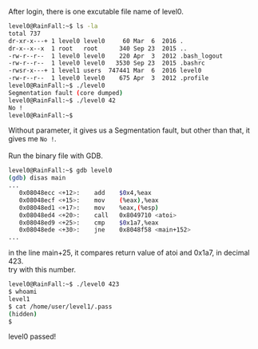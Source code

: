 After login, there is one excutable file name of level0.
```sh
level0@RainFall:~$ ls -la
total 737
dr-xr-x---+ 1 level0 level0     60 Mar  6  2016 .
dr-x--x--x  1 root   root      340 Sep 23  2015 ..
-rw-r--r--  1 level0 level0    220 Apr  3  2012 .bash_logout
-rw-r--r--  1 level0 level0   3530 Sep 23  2015 .bashrc
-rwsr-x---+ 1 level1 users  747441 Mar  6  2016 level0
-rw-r--r--  1 level0 level0    675 Apr  3  2012 .profile
level0@RainFall:~$ ./level0
Segmentation fault (core dumped)
level0@RainFall:~$ ./level0 42
No !
level0@RainFall:~$
```
Without parameter, it gives us a Segmentation fault, but other than that, it gives me ```No !```. \
\
Run the binary file with GDB.
```sh
level0@RainFall:~$ gdb level0
(gdb) disas main
...
   0x08048ecc <+12>:    add    $0x4,%eax
   0x08048ecf <+15>:    mov    (%eax),%eax
   0x08048ed1 <+17>:    mov    %eax,(%esp)
   0x08048ed4 <+20>:    call   0x8049710 <atoi>
   0x08048ed9 <+25>:    cmp    $0x1a7,%eax
   0x08048ede <+30>:    jne    0x8048f58 <main+152>
...
```
in the line main+25, it compares return value of atoi and 0x1a7, in decimal 423. \
try with this number.
```sh
level0@RainFall:~$ ./level0 423
$ whoami
level1
$ cat /home/user/level1/.pass
(hidden)
$ 
```
level0 passed!